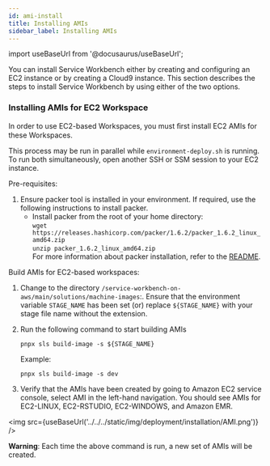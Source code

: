 ```yaml
---
id: ami-install
title: Installing AMIs
sidebar_label: Installing AMIs
---
```


import useBaseUrl from '@docusaurus/useBaseUrl';

You can install Service Workbench either by creating and configuring an EC2 instance or by creating a Cloud9 instance. This section describes the steps to install Service Workbench by using either of the two options.

### Installing AMIs for EC2 Workspace

In order to use EC2-based Workspaces, you must ﬁrst install EC2 AMIs for these Workspaces. 

This process may be run in parallel while `environment-deploy.sh` is running. To run both simultaneously, open another SSH or SSM session to your EC2 instance.

Pre-requisites:
1. Ensure packer tool is installed in your environment. If required, use the following instructions to install packer.
     + Install packer from the root of your home directory:     
           `wget https://releases.hashicorp.com/packer/1.6.2/packer_1.6.2_linux_amd64.zip`    
           `unzip packer_1.6.2_linux_amd64.zip`     
     For more information about packer installation, refer to the [README](https://github.com/awslabs/service-workbench-on-aws/blob/mainline/addons/addon-base-raas/packages/serverless-packer/README.md#topics).
      
     
Build AMIs for EC2-based workspaces: 
1. Change to the directory `/service-workbench-on-aws/main/solutions/machine-images`:. Ensure that the environment variable `STAGE_NAME` has been set (or) replace `${STAGE_NAME}` with your stage file name without the extension. 
2. Run the following command to start building AMIs

      `pnpx sls build-image -s ${STAGE_NAME}`

      Example: 
      
      `pnpx sls build-image -s dev`

2. Verify that the AMIs have been created by going to Amazon EC2 service console, select AMI in the left-hand navigation. You should see AMIs for EC2-LINUX, EC2-RSTUDIO, EC2-WINDOWS, and Amazon EMR.  

<img src={useBaseUrl('../../../static/img/deployment/installation/AMI.png')} />

**Warning**: Each time the above command is run, a new set of AMIs will be created.
